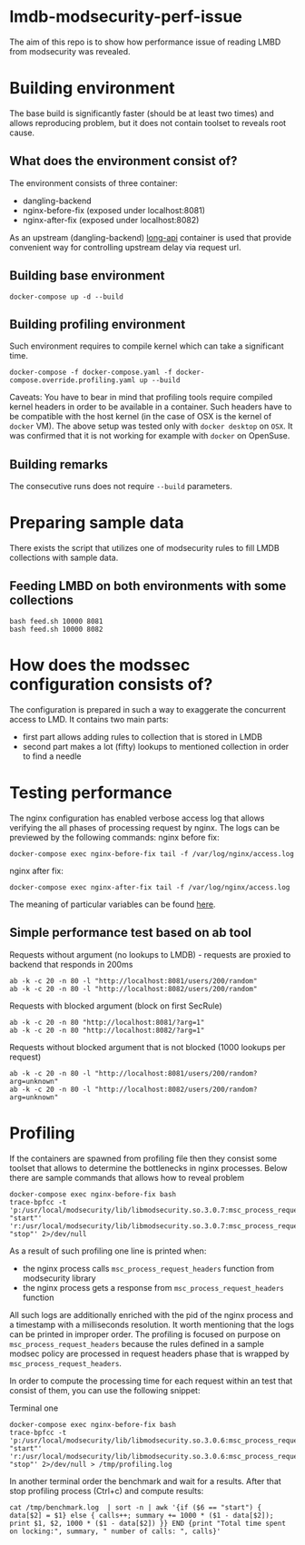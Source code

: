 # lmdb-modsecurity-perf-issue
The aim of this repo is to show how performance issue of reading LMBD from modsecurity  was revealed.

# Building environment

The base build is significantly faster (should be at least two times) and allows reproducing problem, but it does not contain toolset to reveals root cause.

## What does the environment consist of?

The environment consists of three container:
- dangling-backend
- nginx-before-fix (exposed under localhost:8081)
- nginx-after-fix (exposed under localhost:8082)

As an upstream (dangling-backend) [long-api](https://datmt.com/backend/docker-image-to-simulate-long-delay-api-calls/) container is used that provide convenient way for controlling upstream delay via request url.


## Building base environment

```
docker-compose up -d --build
```

## Building profiling environment

Such environment requires to compile kernel which can take a significant time.
```
docker-compose -f docker-compose.yaml -f docker-compose.override.profiling.yaml up --build
```

Caveats: You have to bear in mind that profiling tools require compiled kernel headers in order to be available in a container.
Such headers have to be compatible with the host kernel (in the case of OSX is the kernel of `docker` VM). The above setup was tested only with `docker desktop` on `OSX`.
It was confirmed that it is not working for example with `docker` on OpenSuse.

## Building remarks

The consecutive runs does not require `--build` parameters.

# Preparing sample data

There exists the script that utilizes one of modsecurity rules to fill LMDB collections with sample data.

## Feeding LMBD on both environments with some collections

```
bash feed.sh 10000 8081
bash feed.sh 10000 8082
```

# How does the modssec configuration consists of?

The configuration is prepared in such a way to exaggerate the concurrent access to LMD.
It contains two main parts:
- first part allows adding rules to collection that is stored in LMDB
- second part makes a lot (fifty) lookups to mentioned collection in order to find a needle

# Testing performance

The nginx configuration has enabled verbose access log that allows verifying the all phases of processing request by nginx.
The logs can be previewed by the following commands:
nginx before fix:
```
docker-compose exec nginx-before-fix tail -f /var/log/nginx/access.log
```
nginx after fix:
```
docker-compose exec nginx-after-fix tail -f /var/log/nginx/access.log
```

The meaning of particular variables can be found [here](https://nginx.org/en/docs/varindex.html).

## Simple performance test based on ab tool

Requests without argument (no lookups to LMDB) - requests are proxied to backend that responds in 200ms
```
ab -k -c 20 -n 80 -l "http://localhost:8081/users/200/random"
ab -k -c 20 -n 80 -l "http://localhost:8082/users/200/random"
```

Requests with blocked argument (block on first SecRule)

```
ab -k -c 20 -n 80 "http://localhost:8081/?arg=1"
ab -k -c 20 -n 80 "http://localhost:8082/?arg=1"
```

Requests without blocked argument that is not blocked (1000 lookups per request)

```
ab -k -c 20 -n 80 -l "http://localhost:8081/users/200/random?arg=unknown"
ab -k -c 20 -n 80 -l "http://localhost:8082/users/200/random?arg=unknown"
```

# Profiling

If the containers are spawned from profiling file then they consist some toolset that allows to determine the bottlenecks in nginx processes.
Below there are sample commands that allows how to reveal problem

```
docker-compose exec nginx-before-fix bash
trace-bpfcc -t  'p:/usr/local/modsecurity/lib/libmodsecurity.so.3.0.7:msc_process_request_headers "start"' 'r:/usr/local/modsecurity/lib/libmodsecurity.so.3.0.7:msc_process_request_headers "stop"' 2>/dev/null
```

As a result of such profiling one line is printed when:
- the nginx process calls `msc_process_request_headers` function from modsecurity library
- the nginx process gets a response from `msc_process_request_headers` function

All such logs are additionally enriched with the pid of the nginx process and a timestamp with a milliseconds resolution. It worth mentioning that the logs can be printed in improper order.
The profiling is focused on purpose on `msc_process_request_headers` because the rules defined in a sample modsec policy are processed in request headers phase that is wrapped by `msc_process_request_headers`.

In order to compute the processing time for each request within an test that consist of them, you can use the following snippet:

Terminal one
```
docker-compose exec nginx-before-fix bash
trace-bpfcc -t  'p:/usr/local/modsecurity/lib/libmodsecurity.so.3.0.6:msc_process_request_headers "start"' 'r:/usr/local/modsecurity/lib/libmodsecurity.so.3.0.6:msc_process_request_headers "stop"' 2>/dev/null > /tmp/profiling.log
```

In another terminal order the benchmark and wait for a results. After that stop profiling process (Ctrl+c) and compute results:

```
cat /tmp/benchmark.log  | sort -n | awk '{if ($6 == "start") { data[$2] = $1} else { calls++; summary += 1000 * ($1 - data[$2]); print $1, $2, 1000 * ($1 - data[$2]) }} END {print "Total time spent on locking:", summary, " number of calls: ", calls}'
```
